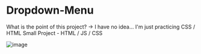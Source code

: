 # Dropdown-Menu
What is the point of this project? -> I have no idea... I'm just practicing CSS / HTML
Small Project - HTML / JS / CSS


![image](https://user-images.githubusercontent.com/36127590/150198266-37506a5d-010c-43cf-b8ef-55d2dd2015ff.png)
